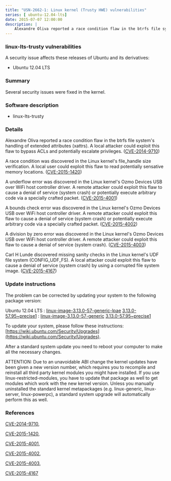 ```yaml
---
title: "USN-2662-1: Linux kernel (Trusty HWE) vulnerabilities"
series: [ ubuntu-12.04-lts]
date: 2015-07-07 12:00:00
description: |
    Alexandre Oliva reported a race condition flaw in the btrfs file system&#39;s handling of extended attributes (xattrs). A local attacker could exploit this flaw to bypass ACLs and potentially escalate privileges. ([CVE-2014-9710](http://people.ubuntu.com/~ubuntu-security/cve/CVE-2014-9710))
--- 
```

 
 


### linux-lts-trusty vulnerabilities

A security issue affects these releases of Ubuntu and its derivatives:

* Ubuntu 12.04 LTS

### Summary

Several security issues were fixed in the kernel. 

### Software description

* linux-lts-trusty 

### Details

Alexandre Oliva reported a race condition flaw in the btrfs file system&#39;s handling of extended attributes (xattrs). A local attacker could exploit this flaw to bypass ACLs and potentially escalate privileges. ([CVE-2014-9710](http://people.ubuntu.com/~ubuntu-security/cve/CVE-2014-9710))

A race condition was discovered in the Linux kernel&#39;s file_handle size verification. A local user could exploit this flaw to read potentially sensative memory locations. ([CVE-2015-1420](http://people.ubuntu.com/~ubuntu-security/cve/CVE-2015-1420))

A underflow error was discovered in the Linux kernel&#39;s Ozmo Devices USB over WiFi host controller driver. A remote attacker could exploit this flaw to cause a denial of service (system crash) or potentially execute arbitrary code via a specially crafted packet. ([CVE-2015-4001](http://people.ubuntu.com/~ubuntu-security/cve/CVE-2015-4001))

A bounds check error was discovered in the Linux kernel&#39;s Ozmo Devices USB over WiFi host controller driver. A remote attacker could exploit this flaw to cause a denial of service (system crash) or potentially execute arbitrary code via a specially crafted packet. ([CVE-2015-4002](http://people.ubuntu.com/~ubuntu-security/cve/CVE-2015-4002))

A division by zero error was discovered in the Linux kernel&#39;s Ozmo Devices USB over WiFi host controller driver. A remote attacker could exploit this flaw to cause a denial of service (system crash). ([CVE-2015-4003](http://people.ubuntu.com/~ubuntu-security/cve/CVE-2015-4003))

Carl H Lunde discovered missing sanity checks in the Linux kernel&#39;s UDF file system (CONFIG_UDF_FS). A local attacker could exploit this flaw to cause a denial of service (system crash) by using a corrupted file system image. ([CVE-2015-4167](http://people.ubuntu.com/~ubuntu-security/cve/CVE-2015-4167)) 

### Update instructions

The problem can be corrected by updating your system to the following package version:

Ubuntu 12.04 LTS
 : [linux-image-3.13.0-57-generic-lpae](https://launchpad.net/ubuntu/+source/linux-lts-trusty) <span> [3.13.0-57.95~precise1](https://launchpad.net/ubuntu/+source/linux-lts-trusty/3.13.0-57.95~precise1) </span> 
 : [linux-image-3.13.0-57-generic](https://launchpad.net/ubuntu/+source/linux-lts-trusty) <span> [3.13.0-57.95~precise1](https://launchpad.net/ubuntu/+source/linux-lts-trusty/3.13.0-57.95~precise1) </span> 

To update your system, please follow these instructions: [https://wiki.ubuntu.com/Security/Upgrades](https://wiki.ubuntu.com/Security/Upgrades).

After a standard system update you need to reboot your computer to make all the necessary changes.

ATTENTION: Due to an unavoidable ABI change the kernel updates have been given a new version number, which requires you to recompile and reinstall all third party kernel modules you might have installed. If you use linux-restricted-modules, you have to update that package as well to get modules which work with the new kernel version. Unless you manually uninstalled the standard kernel metapackages (e.g. linux-generic, linux-server, linux-powerpc), a standard system upgrade will automatically perform this as well. 

### References

 
 [CVE-2014-9710](http://people.ubuntu.com/~ubuntu-security/cve/CVE-2014-9710), 

 [CVE-2015-1420](http://people.ubuntu.com/~ubuntu-security/cve/CVE-2015-1420), 

 [CVE-2015-4001](http://people.ubuntu.com/~ubuntu-security/cve/CVE-2015-4001), 

 [CVE-2015-4002](http://people.ubuntu.com/~ubuntu-security/cve/CVE-2015-4002), 

 [CVE-2015-4003](http://people.ubuntu.com/~ubuntu-security/cve/CVE-2015-4003), 

 [CVE-2015-4167](http://people.ubuntu.com/~ubuntu-security/cve/CVE-2015-4167)
 

